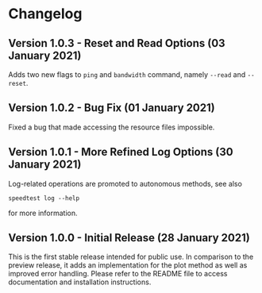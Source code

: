 # Changelog

## Version 1.0.3 - Reset and Read Options (03 January 2021)

Adds two new flags to `ping` and `bandwidth` command, namely `--read` and `--reset`.

## Version 1.0.2 - Bug Fix (01 January 2021)

Fixed a bug that made accessing the resource files impossible.

## Version 1.0.1 - More Refined Log Options (30 January 2021)

Log-related operations are promoted to autonomous methods, see also

```cli
speedtest log --help
```

for more information.

## Version 1.0.0 - Initial Release (28 January 2021)

This is the first stable release intended for public use. In comparison to the
preview release, it adds an implementation for the plot method as well as improved
error handling. Please refer to the README file to access documentation and installation
instructions.
